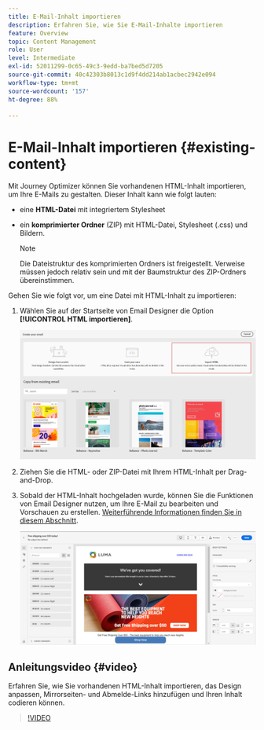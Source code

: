 ```yaml
---
title: E-Mail-Inhalt importieren
description: Erfahren Sie, wie Sie E-Mail-Inhalte importieren
feature: Overview
topic: Content Management
role: User
level: Intermediate
exl-id: 52011299-0c65-49c3-9edd-ba7bed5d7205
source-git-commit: 40c42303b8013c1d9f4dd214ab1acbec2942e094
workflow-type: tm+mt
source-wordcount: '157'
ht-degree: 88%

---
```


# E-Mail-Inhalt importieren {#existing-content}

Mit Journey Optimizer können Sie vorhandenen HTML-Inhalt importieren, um Ihre E-Mails zu gestalten. Dieser Inhalt kann wie folgt lauten:

* eine **HTML-Datei** mit integriertem Stylesheet
* ein **komprimierter Ordner** (ZIP) mit HTML-Datei, Stylesheet (.css) und Bildern.

   >[!NOTE]
   >
   >Die Dateistruktur des komprimierten Ordners ist freigestellt. Verweise müssen jedoch relativ sein und mit der Baumstruktur des ZIP-Ordners übereinstimmen.

Gehen Sie wie folgt vor, um eine Datei mit HTML-Inhalt zu importieren:

1. Wählen Sie auf der Startseite von Email Designer die Option **[!UICONTROL HTML importieren]**.

   ![](assets/import-html_2.png)

1. Ziehen Sie die HTML- oder ZIP-Datei mit Ihrem HTML-Inhalt per Drag-and-Drop.

1. Sobald der HTML-Inhalt hochgeladen wurde, können Sie die Funktionen von Email Designer nutzen, um Ihre E-Mail zu bearbeiten und Vorschauen zu erstellen. [Weiterführende Informationen finden Sie in diesem Abschnitt](create-email-content.md).

   ![](assets/html-imported.png)

## Anleitungsvideo {#video}

Erfahren Sie, wie Sie vorhandenen HTML-Inhalt importieren, das Design anpassen, Mirrorseiten- und Abmelde-Links hinzufügen und Ihren Inhalt codieren können.

>[!VIDEO](https://video.tv.adobe.com/v/334102?quality=12)
